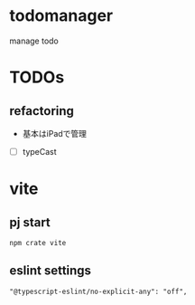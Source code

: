 # todomanager

manage todo

# TODOs

## refactoring

- 基本はiPadで管理
- [ ] typeCast

# vite

## pj start

`npm crate vite`

## eslint settings

`"@typescript-eslint/no-explicit-any": "off",`


